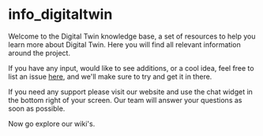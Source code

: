 # info_digitaltwin

Welcome to the Digital Twin knowledge base, a set of resources to help you learn more about Digital Twin. Here you will find all relevant information around the project. 


If you have any input, would like to see additions, or a cool idea, feel free to list an issue [here](https://github.com/threefoldfoundation/info_digitaltwin/issues/new), and we'll make sure to try and get it in there.

If you need any support please visit our website and use the chat widget in the bottom right of your screen. Our team will answer your questions as soon as possible.

Now go explore our wiki's.

